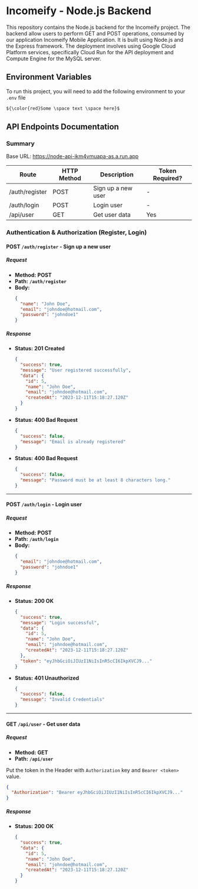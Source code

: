 # Incomeify - Node.js Backend

This repository contains the Node.js backend for the Incomeify project. The backend allow users to perform GET and POST operations, consumed by our application Incomeify Mobile Application. It is built using Node.js and the Express framework. The deployment involves using Google Cloud Platform services, specifically Cloud Run for the API deployment and Compute Engine for the MySQL server.

## Environment Variables
To run this project, you will need to add the following environment to your `.env` file
```diff
${\color{red}Some \space text \space here}$
```

## API Endpoints Documentation

### Summary

Base URL: https://node-api-ikm4vmuapa-as.a.run.app

| Route          | HTTP Method | Description        | Token Required? |
| -------------- | ----------- | ------------------ | --------------- |
| /auth/register | POST        | Sign up a new user | -               |
| /auth/login    | POST        | Login user         | -               |
| /api/user      | GET         | Get user data      | Yes             |

### Authentication & Authorization (Register, Login)

#### POST `/auth/register` - Sign up a new user

##### Request

- **Method:** **POST**
- **Path:** **`/auth/register`**
- **Body:**
  ```json
  {
    "name": "John Doe",
    "email": "johndoe@hotmail.com",
    "password": "johndoe1"
  }
  ```

##### Response

- **Status:** **201 Created**
  ```json
  {
    "success": true,
    "message": "User registered successfully",
    "data": {
      "id": 5,
      "name": "John Doe",
      "email": "johndoe@hotmail.com",
      "createdAt": "2023-12-11T15:18:27.120Z"
    }
  }
  ```
- **Status:** **400 Bad Request**
  ```json
  {
    "success": false,
    "message": "Email is already registered"
  }
  ```
- **Status:** **400 Bad Request**
  ```json
  {
    "success": false,
    "message": "Password must be at least 8 characters long."
  }
  ```

---

#### POST `/auth/login` - Login user

##### Request

- **Method:** **POST**
- **Path:** **`/auth/login`**
- **Body:**
  ```json
  {
    "email": "johndoe@hotmail.com",
    "password": "johndoe1"
  }
  ```

##### Response

- **Status:** **200 OK**
  ```json
  {
    "success": true,
    "message": "Login successful",
    "data": {
      "id": 5,
      "name": "John Doe",
      "email": "johndoe@hotmail.com",
      "createdAt": "2023-12-11T15:18:27.120Z"
    },
    "token": "eyJhbGciOiJIUzI1NiIsInR5cCI6IkpXVCJ9..."
  }
  ```
- **Status:** **401 Unauthorized**
  ```json
  {
    "success": false,
    "message": "Invalid Credentials"
  }
  ```

---

#### GET `/api/user` - Get user data

##### Request

- **Method:** **GET**
- **Path:** **`/api/user`**

Put the token in the Header with `Authorization` key and `Bearer <token>` value.

```json
{
  "Authorization": "Bearer eyJhbGciOiJIUzI1NiIsInR5cCI6IkpXVCJ9..."
}
```

##### Response

- **Status:** **200 OK**
  ```json
  {
    "success": true,
    "data": {
      "id": 5,
      "name": "John Doe",
      "email": "johndoe@hotmail.com",
      "createdAt": "2023-12-11T15:18:27.120Z"
    }
  }
  ```
